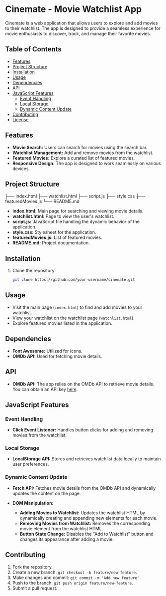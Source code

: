 # Cinemate - Movie Watchlist App

Cinemate is a web application that allows users to explore and add movies to their watchlist. The app is designed to provide a seamless experience for movie enthusiasts to discover, track, and manage their favorite movies.

## Table of Contents

- [Features](#features)
- [Project Structure](#project-structure)
- [Installation](#installation)
- [Usage](#usage)
- [Dependencies](#dependencies)
- [API](#api)
- [JavaScript Features](#javascript-features)
  - [Event Handling](#event-handling)
  - [Local Storage](#local-storage)
  - [Dynamic Content Update](#dynamic-content-update)
- [Contributing](#contributing)
- [License](#license)

## Features

- **Movie Search:** Users can search for movies using the search bar.
- **Watchlist Management:** Add and remove movies from the watchlist.
- **Featured Movies:** Explore a curated list of featured movies.
- **Responsive Design:** The app is designed to work seamlessly on various devices.

## Project Structure

├── index.html
├── watchlist.html
├── script.js
├── style.css
├── featuredMovies.js
└── README.md


- **index.html:** Main page for searching and viewing movie details.
- **watchlist.html:** Page to view the user's watchlist.
- **script.js:** JavaScript file handling the dynamic behavior of the application.
- **style.css:** Stylesheet for the application.
- **featuredMovies.js:** List of featured movies.
- **README.md:** Project documentation.

## Installation

1. Clone the repository:

   ```bash
   git clone https://github.com/your-username/cinemate.git
## Usage

- Visit the main page (`index.html`) to find and add movies to your watchlist.
- View your watchlist on the watchlist page (`watchlist.html`).
- Explore featured movies listed in the application.

## Dependencies

- **Font Awesome:** Utilized for icons.
- **OMDb API:** Used for fetching movie details.

## API

- **OMDb API:** The app relies on the OMDb API to retrieve movie details. You can obtain an API key [here](https://www.omdbapi.com/apikey.aspx).

## JavaScript Features

### Event Handling

- **Click Event Listener:** Handles button clicks for adding and removing movies from the watchlist.

### Local Storage

- **LocalStorage API:** Stores and retrieves watchlist data locally to maintain user preferences.

### Dynamic Content Update

- **Fetch API:** Fetches movie details from the OMDb API and dynamically updates the content on the page.

- **DOM Manipulation:**
  - **Adding Movies to Watchlist:** Updates the watchlist HTML by dynamically creating and appending new elements for each movie.
  - **Removing Movies from Watchlist:** Removes the corresponding movie element from the watchlist HTML.
  - **Button State Change:** Disables the "Add to Watchlist" button and changes its appearance after adding a movie.

## Contributing

1. Fork the repository.
2. Create a new branch: `git checkout -b feature/new-feature`.
3. Make changes and commit: `git commit -m 'Add new feature'`.
4. Push to the branch: `git push origin feature/new-feature`.
5. Submit a pull request.
